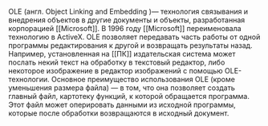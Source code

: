 OLE (англ. Object Linking and Embedding )— технология связывания и внедрения объектов в другие документы и объекты, разработанная корпорацией [[Microsoft]].
В 1996 году [[Microsoft]] переименовала технологию в ActiveX.
OLE позволяет передавать часть работы от одной программы редактирования к другой и возвращать результаты назад. 
Например, установленная на [[ПК]] издательская система может послать некий текст на обработку в текстовый редактор, либо некоторое изображение в редактор изображений с помощью OLE-технологии.
Основное преимущество использования OLE (кроме уменьшения размера файла) — в том, что она позволяет создать главный файл, картотеку функций, к которой обращается программа. 
Этот файл может оперировать данными из исходной программы, которые после обработки возвращаются в исходный документ.